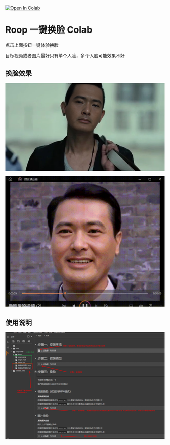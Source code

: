 [![Open In Colab](https://colab.research.google.com/assets/colab-badge.svg)](https://colab.research.google.com/github/k186/roop-colab/swapface)

# Roop 一键换脸 Colab

点击上面按钮一键体验换脸

目标视频或者图片最好只有单个人脸，多个人脸可能效果不好

## 换脸效果

![](.README_images/swaped.png)


![](.README_images/20230721-182801.png)

## 使用说明

![](.README_images/7c453c53.png)


